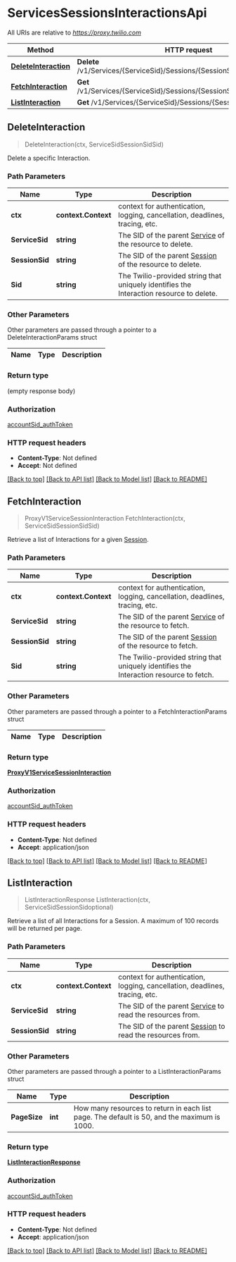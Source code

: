 # ServicesSessionsInteractionsApi

All URIs are relative to *https://proxy.twilio.com*

Method | HTTP request | Description
------------- | ------------- | -------------
[**DeleteInteraction**](ServicesSessionsInteractionsApi.md#DeleteInteraction) | **Delete** /v1/Services/{ServiceSid}/Sessions/{SessionSid}/Interactions/{Sid} | 
[**FetchInteraction**](ServicesSessionsInteractionsApi.md#FetchInteraction) | **Get** /v1/Services/{ServiceSid}/Sessions/{SessionSid}/Interactions/{Sid} | 
[**ListInteraction**](ServicesSessionsInteractionsApi.md#ListInteraction) | **Get** /v1/Services/{ServiceSid}/Sessions/{SessionSid}/Interactions | 



## DeleteInteraction

> DeleteInteraction(ctx, ServiceSidSessionSidSid)



Delete a specific Interaction.

### Path Parameters


Name | Type | Description
------------- | ------------- | -------------
**ctx** | **context.Context** | context for authentication, logging, cancellation, deadlines, tracing, etc.
**ServiceSid** | **string** | The SID of the parent [Service](https://www.twilio.com/docs/proxy/api/service) of the resource to delete.
**SessionSid** | **string** | The SID of the parent [Session](https://www.twilio.com/docs/proxy/api/session) of the resource to delete.
**Sid** | **string** | The Twilio-provided string that uniquely identifies the Interaction resource to delete.

### Other Parameters

Other parameters are passed through a pointer to a DeleteInteractionParams struct


Name | Type | Description
------------- | ------------- | -------------

### Return type

 (empty response body)

### Authorization

[accountSid_authToken](../README.md#accountSid_authToken)

### HTTP request headers

- **Content-Type**: Not defined
- **Accept**: Not defined

[[Back to top]](#) [[Back to API list]](../README.md#documentation-for-api-endpoints)
[[Back to Model list]](../README.md#documentation-for-models)
[[Back to README]](../README.md)


## FetchInteraction

> ProxyV1ServiceSessionInteraction FetchInteraction(ctx, ServiceSidSessionSidSid)



Retrieve a list of Interactions for a given [Session](https://www.twilio.com/docs/proxy/api/session).

### Path Parameters


Name | Type | Description
------------- | ------------- | -------------
**ctx** | **context.Context** | context for authentication, logging, cancellation, deadlines, tracing, etc.
**ServiceSid** | **string** | The SID of the parent [Service](https://www.twilio.com/docs/proxy/api/service) of the resource to fetch.
**SessionSid** | **string** | The SID of the parent [Session](https://www.twilio.com/docs/proxy/api/session) of the resource to fetch.
**Sid** | **string** | The Twilio-provided string that uniquely identifies the Interaction resource to fetch.

### Other Parameters

Other parameters are passed through a pointer to a FetchInteractionParams struct


Name | Type | Description
------------- | ------------- | -------------

### Return type

[**ProxyV1ServiceSessionInteraction**](ProxyV1ServiceSessionInteraction.md)

### Authorization

[accountSid_authToken](../README.md#accountSid_authToken)

### HTTP request headers

- **Content-Type**: Not defined
- **Accept**: application/json

[[Back to top]](#) [[Back to API list]](../README.md#documentation-for-api-endpoints)
[[Back to Model list]](../README.md#documentation-for-models)
[[Back to README]](../README.md)


## ListInteraction

> ListInteractionResponse ListInteraction(ctx, ServiceSidSessionSidoptional)



Retrieve a list of all Interactions for a Session. A maximum of 100 records will be returned per page.

### Path Parameters


Name | Type | Description
------------- | ------------- | -------------
**ctx** | **context.Context** | context for authentication, logging, cancellation, deadlines, tracing, etc.
**ServiceSid** | **string** | The SID of the parent [Service](https://www.twilio.com/docs/proxy/api/service) to read the resources from.
**SessionSid** | **string** | The SID of the parent [Session](https://www.twilio.com/docs/proxy/api/session) to read the resources from.

### Other Parameters

Other parameters are passed through a pointer to a ListInteractionParams struct


Name | Type | Description
------------- | ------------- | -------------
**PageSize** | **int** | How many resources to return in each list page. The default is 50, and the maximum is 1000.

### Return type

[**ListInteractionResponse**](ListInteractionResponse.md)

### Authorization

[accountSid_authToken](../README.md#accountSid_authToken)

### HTTP request headers

- **Content-Type**: Not defined
- **Accept**: application/json

[[Back to top]](#) [[Back to API list]](../README.md#documentation-for-api-endpoints)
[[Back to Model list]](../README.md#documentation-for-models)
[[Back to README]](../README.md)

